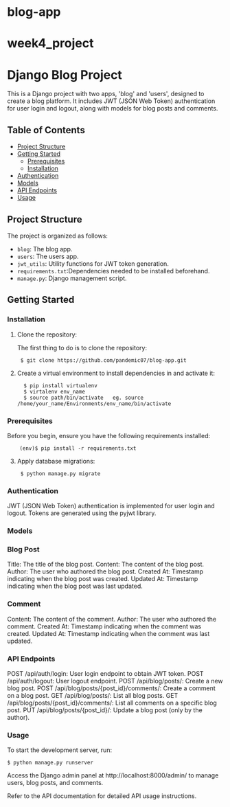 # blog-app

# week4_project

# Django Blog Project

This is a Django project with two apps, 'blog' and 'users', designed to create a blog platform. It includes JWT (JSON Web Token) authentication for user login and logout, along with models for blog posts and comments.

## Table of Contents
- [Project Structure](#project-structure)
- [Getting Started](#getting-started)
  - [Prerequisites](#prerequisites)
  - [Installation](#installation)
- [Authentication](#authentication)
- [Models](#models)
- [API Endpoints](#api-endpoints)
- [Usage](#usage)

## Project Structure

The project is organized as follows:

- `blog`: The blog app.
- `users`: The users app.
- `jwt_utils`: Utility functions for JWT token generation.
- `requirements.txt`:Dependencies needed to be installed beforehand.
- `manage.py`: Django management script.

## Getting Started


### Installation

1. Clone the repository:

   The first thing to do is to clone the repository:

        $ git clone https://github.com/pandemic07/blog-app.git


2. Create a virtual environment to install dependencies in and activate it:

         $ pip install virtualenv
         $ virtalenv env_name
         $ source path/bin/activate   eg. source /home/your_name/Environments/env_name/bin/activate

### Prerequisites

Before you begin, ensure you have the following requirements installed:

        (env)$ pip install -r requirements.txt

3. Apply database migrations:

        $ python manage.py migrate



### Authentication
JWT (JSON Web Token) authentication is implemented for user login and logout. Tokens are generated using the pyjwt library.

### Models
  ### Blog Post
Title: The title of the blog post.
Content: The content of the blog post.
Author: The user who authored the blog post.
Created At: Timestamp indicating when the blog post was created.
Updated At: Timestamp indicating when the blog post was last updated.
  ### Comment
Content: The content of the comment.
Author: The user who authored the comment.
Created At: Timestamp indicating when the comment was created.
Updated At: Timestamp indicating when the comment was last updated.
### API Endpoints
POST /api/auth/login: User login endpoint to obtain JWT token.
POST /api/auth/logout: User logout endpoint.
POST /api/blog/posts/: Create a new blog post.
POST /api/blog/posts/{post_id}/comments/: Create a comment on a blog post.
GET /api/blog/posts/: List all blog posts.
GET /api/blog/posts/{post_id}/comments/: List all comments on a specific blog post.
PUT /api/blog/posts/{post_id}/: Update a blog post (only by the author).


### Usage
To start the development server, run:

    $ python manage.py runserver
    
Access the Django admin panel at http://localhost:8000/admin/ to manage users, blog posts, and comments.

Refer to the API documentation  for detailed API usage instructions.
